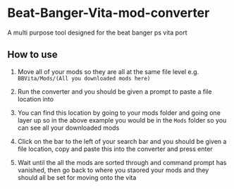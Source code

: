 # Beat-Banger-Vita-mod-converter

A multi purpose tool designed for the beat banger ps vita port

## How to use

1. Move all of your mods so they are all at the same file level e.g. `BBVita/Mods/(All you downloaded mods here)`

2. Run the converter and you should be given a prompt to paste a file location into

3. You can find this location by going to your mods folder and going one layer up so in the above example you would be in the `Mods` folder so you can see all your downloaded mods

4. Click on the bar to the left of your search bar and you should be given a file location, copy and paste this into the converter and press enter

5. Wait until the all the mods are sorted through and command prompt has vanished, then go back to where you staored your mods and they should all be set for moving onto the vita
